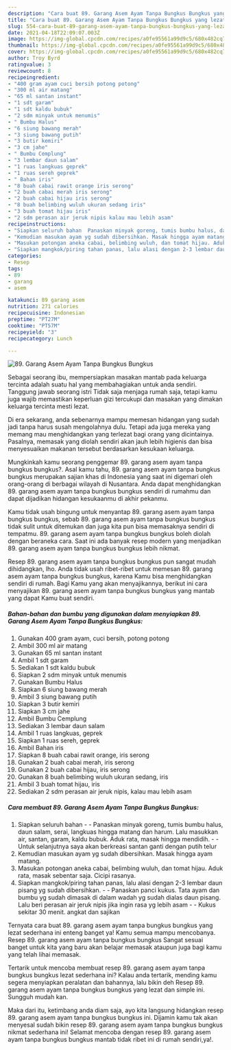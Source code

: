 ```yaml
---
description: "Cara buat 89. Garang Asem Ayam Tanpa Bungkus Bungkus yang lezat Untuk Jualan"
title: "Cara buat 89. Garang Asem Ayam Tanpa Bungkus Bungkus yang lezat Untuk Jualan"
slug: 554-cara-buat-89-garang-asem-ayam-tanpa-bungkus-bungkus-yang-lezat-untuk-jualan
date: 2021-04-18T22:09:07.003Z
image: https://img-global.cpcdn.com/recipes/a0fe95561a99d9c5/680x482cq70/89-garang-asem-ayam-tanpa-bungkus-bungkus-foto-resep-utama.jpg
thumbnail: https://img-global.cpcdn.com/recipes/a0fe95561a99d9c5/680x482cq70/89-garang-asem-ayam-tanpa-bungkus-bungkus-foto-resep-utama.jpg
cover: https://img-global.cpcdn.com/recipes/a0fe95561a99d9c5/680x482cq70/89-garang-asem-ayam-tanpa-bungkus-bungkus-foto-resep-utama.jpg
author: Troy Byrd
ratingvalue: 3
reviewcount: 8
recipeingredient:
- "400 gram ayam cuci bersih potong potong"
- "300 ml air matang"
- "65 ml santan instant"
- "1 sdt garam"
- "1 sdt kaldu bubuk"
- "2 sdm minyak untuk menumis"
- " Bumbu Halus"
- "6 siung bawang merah"
- "3 siung bawang putih"
- "3 butir kemiri"
- "3 cm jahe"
- " Bumbu Cemplung"
- "3 lembar daun salam"
- "1 ruas langkuas geprek"
- "1 ruas sereh geprek"
- " Bahan iris"
- "8 buah cabai rawit orange iris serong"
- "2 buah cabai merah iris serong"
- "2 buah cabai hijau iris serong"
- "8 buah belimbing wuluh ukuran sedang iris"
- "3 buah tomat hijau iris"
- "2 sdm perasan air jeruk nipis kalau mau lebih asam"
recipeinstructions:
- "Siapkan seluruh bahan  Panaskan minyak goreng, tumis bumbu halus, daun salam, serai, langkuas hingga matang dan harum. Lalu masukkan air, santan, garam, kaldu bubuk. Aduk rata, masak hingga mendidih.  Untuk selanjutnya saya akan berkreasi santan ganti dengan putih telur"
- "Kemudian masukan ayam yg sudah dibersihkan. Masak hingga ayam matang."
- "Masukan potongan aneka cabai, belimbing wuluh, dan tomat hijau. Aduk rata, masak sebentar saja. Cicipi rasanya."
- "Siapkan mangkok/piring tahan panas, lalu alasi dengan 2-3 lembar daun pisang yg sudah dibersihkan.  Panaskan panci kukus. Tata ayam dan bumbu yg sudah dimasak di dalam wadah yg sudah dialas daun pisang. Lalu beri perasan air jeruk nipis jika ingin rasa yg lebih asam  Kukus sekitar 30 menit. angkat dan sajikan"
categories:
- Resep
tags:
- 89
- garang
- asem

katakunci: 89 garang asem 
nutrition: 271 calories
recipecuisine: Indonesian
preptime: "PT27M"
cooktime: "PT57M"
recipeyield: "3"
recipecategory: Lunch

---
```



![89. Garang Asem Ayam Tanpa Bungkus Bungkus](https://img-global.cpcdn.com/recipes/a0fe95561a99d9c5/680x482cq70/89-garang-asem-ayam-tanpa-bungkus-bungkus-foto-resep-utama.jpg)

Sebagai seorang ibu, mempersiapkan masakan mantab pada keluarga tercinta adalah suatu hal yang membahagiakan untuk anda sendiri. Tanggung jawab seorang istri Tidak saja menjaga rumah saja, tetapi kamu juga wajib memastikan keperluan gizi tercukupi dan masakan yang dimakan keluarga tercinta mesti lezat.

Di era  sekarang, anda sebenarnya mampu memesan hidangan yang sudah jadi tanpa harus susah mengolahnya dulu. Tetapi ada juga mereka yang memang mau menghidangkan yang terlezat bagi orang yang dicintainya. Pasalnya, memasak yang diolah sendiri akan jauh lebih higienis dan bisa menyesuaikan makanan tersebut berdasarkan kesukaan keluarga. 



Mungkinkah kamu seorang penggemar 89. garang asem ayam tanpa bungkus bungkus?. Asal kamu tahu, 89. garang asem ayam tanpa bungkus bungkus merupakan sajian khas di Indonesia yang saat ini digemari oleh orang-orang di berbagai wilayah di Nusantara. Anda dapat menghidangkan 89. garang asem ayam tanpa bungkus bungkus sendiri di rumahmu dan dapat dijadikan hidangan kesukaanmu di akhir pekanmu.

Kamu tidak usah bingung untuk menyantap 89. garang asem ayam tanpa bungkus bungkus, sebab 89. garang asem ayam tanpa bungkus bungkus tidak sulit untuk ditemukan dan juga kita pun bisa memasaknya sendiri di tempatmu. 89. garang asem ayam tanpa bungkus bungkus boleh diolah dengan beraneka cara. Saat ini ada banyak resep modern yang menjadikan 89. garang asem ayam tanpa bungkus bungkus lebih nikmat.

Resep 89. garang asem ayam tanpa bungkus bungkus pun sangat mudah dihidangkan, lho. Anda tidak usah ribet-ribet untuk memesan 89. garang asem ayam tanpa bungkus bungkus, karena Kamu bisa menghidangkan sendiri di rumah. Bagi Kamu yang akan menyajikannya, berikut ini cara menyajikan 89. garang asem ayam tanpa bungkus bungkus yang mantab yang dapat Kamu buat sendiri.

<!--inarticleads1-->

##### Bahan-bahan dan bumbu yang digunakan dalam menyiapkan 89. Garang Asem Ayam Tanpa Bungkus Bungkus:

1. Gunakan 400 gram ayam, cuci bersih, potong potong
1. Ambil 300 ml air matang
1. Gunakan 65 ml santan instant
1. Ambil 1 sdt garam
1. Sediakan 1 sdt kaldu bubuk
1. Siapkan 2 sdm minyak untuk menumis
1. Gunakan  Bumbu Halus
1. Siapkan 6 siung bawang merah
1. Ambil 3 siung bawang putih
1. Siapkan 3 butir kemiri
1. Siapkan 3 cm jahe
1. Ambil  Bumbu Cemplung
1. Sediakan 3 lembar daun salam
1. Ambil 1 ruas langkuas, geprek
1. Siapkan 1 ruas sereh, geprek
1. Ambil  Bahan iris
1. Siapkan 8 buah cabai rawit orange, iris serong
1. Gunakan 2 buah cabai merah, iris serong
1. Gunakan 2 buah cabai hijau, iris serong
1. Gunakan 8 buah belimbing wuluh ukuran sedang, iris
1. Ambil 3 buah tomat hijau, iris
1. Sediakan 2 sdm perasan air jeruk nipis, kalau mau lebih asam




<!--inarticleads2-->

##### Cara membuat 89. Garang Asem Ayam Tanpa Bungkus Bungkus:

1. Siapkan seluruh bahan -  - Panaskan minyak goreng, tumis bumbu halus, daun salam, serai, langkuas hingga matang dan harum. Lalu masukkan air, santan, garam, kaldu bubuk. Aduk rata, masak hingga mendidih. -  - Untuk selanjutnya saya akan berkreasi santan ganti dengan putih telur
1. Kemudian masukan ayam yg sudah dibersihkan. Masak hingga ayam matang.
1. Masukan potongan aneka cabai, belimbing wuluh, dan tomat hijau. Aduk rata, masak sebentar saja. Cicipi rasanya.
1. Siapkan mangkok/piring tahan panas, lalu alasi dengan 2-3 lembar daun pisang yg sudah dibersihkan. -  - Panaskan panci kukus. Tata ayam dan bumbu yg sudah dimasak di dalam wadah yg sudah dialas daun pisang. Lalu beri perasan air jeruk nipis jika ingin rasa yg lebih asam -  - Kukus sekitar 30 menit. angkat dan sajikan




Ternyata cara buat 89. garang asem ayam tanpa bungkus bungkus yang lezat sederhana ini enteng banget ya! Kamu semua mampu mencobanya. Resep 89. garang asem ayam tanpa bungkus bungkus Sangat sesuai banget untuk kita yang baru akan belajar memasak ataupun juga bagi kamu yang telah lihai memasak.

Tertarik untuk mencoba membuat resep 89. garang asem ayam tanpa bungkus bungkus lezat sederhana ini? Kalau anda tertarik, mending kamu segera menyiapkan peralatan dan bahannya, lalu bikin deh Resep 89. garang asem ayam tanpa bungkus bungkus yang lezat dan simple ini. Sungguh mudah kan. 

Maka dari itu, ketimbang anda diam saja, ayo kita langsung hidangkan resep 89. garang asem ayam tanpa bungkus bungkus ini. Dijamin kamu tak akan menyesal sudah bikin resep 89. garang asem ayam tanpa bungkus bungkus nikmat sederhana ini! Selamat mencoba dengan resep 89. garang asem ayam tanpa bungkus bungkus mantab tidak ribet ini di rumah sendiri,ya!.

